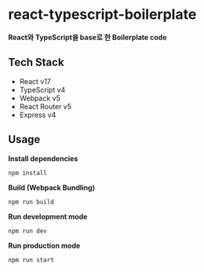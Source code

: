 # react-typescript-boilerplate
**React와 TypeScript을 base로 한 Boilerplate code**

## Tech Stack
- React v17
- TypeScript v4
- Webpack v5
- React Router v5
- Express v4

## Usage
**Install dependencies**
```
npm install
```

**Build (Webpack Bundling)**
```
npm run build
```

**Run development mode**
```
npm run dev
```

**Run production mode**
```
npm run start
```